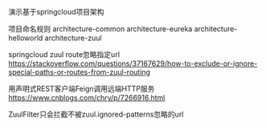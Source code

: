 演示基于springcloud项目架构

项目命名规则
architecture-common
architecture-eureka
architecture-helloworld
architecture-zuul

springcloud zuul route忽略指定url
https://stackoverflow.com/questions/37167629/how-to-exclude-or-ignore-special-paths-or-routes-from-zuul-routing

用声明式REST客户端Feign调用远端HTTP服务
https://www.cnblogs.com/chry/p/7266916.html

ZuulFilter只会拦截不被zuul.ignored-patterns忽略的url
